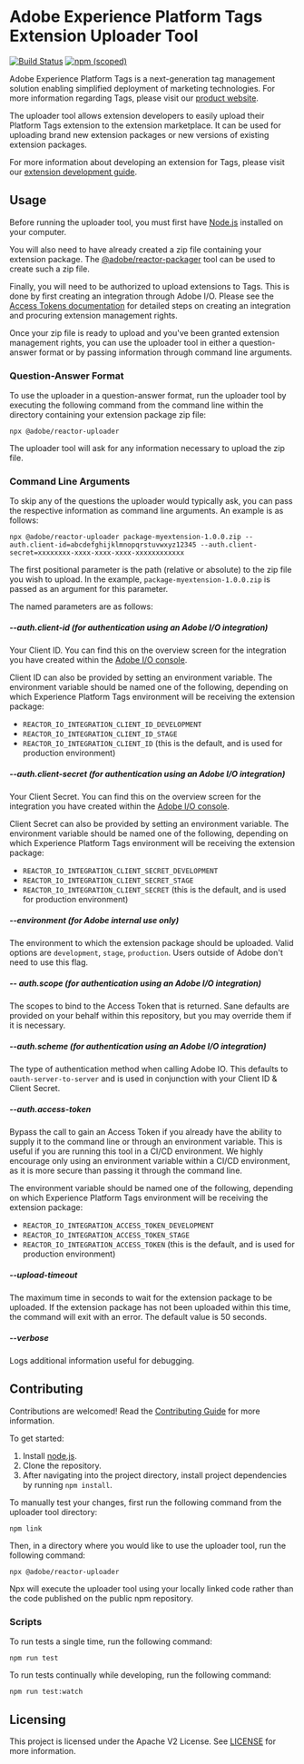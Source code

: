 # Adobe Experience Platform Tags Extension Uploader Tool

[![Build Status](https://travis-ci.com/adobe/reactor-uploader.svg?branch=master)](https://travis-ci.com/adobe/reactor-uploader)
[![npm (scoped)](https://img.shields.io/npm/v/@adobe/reactor-uploader.svg?style=flat)](https://www.npmjs.com/package/@adobe/reactor-uploader)

Adobe Experience Platform Tags is a next-generation tag management solution enabling simplified deployment of marketing technologies. For more information regarding Tags, please visit our [product website](http://www.adobe.com/enterprise/cloud-platform/launch.html).

The uploader tool allows extension developers to easily upload their Platform Tags extension to the extension marketplace. It can be used for uploading brand new extension packages or new versions of existing extension packages.

For more information about developing an extension for Tags, please visit our [extension development guide](https://experienceleague.adobe.com/docs/experience-platform/tags/extension-dev/overview.html?lang=en).

## Usage

Before running the uploader tool, you must first have [Node.js](https://nodejs.org/en/) installed on your computer.

You will also need to have already created a zip file containing your extension package. The [@adobe/reactor-packager](https://www.npmjs.com/package/@adobe/reactor-packager) tool can be used to create such a zip file.

Finally, you will need to be authorized to upload extensions to Tags. This is done by first creating an integration through Adobe I/O. Please see the [Access Tokens documentation](https://experienceleague.adobe.com/docs/experience-platform/landing/platform-apis/api-authentication.html) for detailed steps on creating an integration and procuring extension management rights.

Once your zip file is ready to upload and you've been granted extension management rights, you can use the uploader tool in either a question-answer format or by passing information through command line arguments.

### Question-Answer Format

To use the uploader in a question-answer format, run the uploader tool by executing the following command from the command line within the directory containing your extension package zip file:

```
npx @adobe/reactor-uploader
```

The uploader tool will ask for any information necessary to upload the zip file.

### Command Line Arguments

To skip any of the questions the uploader would typically ask, you can pass the respective information as command line arguments. An example is as follows:

```
npx @adobe/reactor-uploader package-myextension-1.0.0.zip --auth.client-id=abcdefghijklmnopqrstuvwxyz12345 --auth.client-secret=xxxxxxxx-xxxx-xxxx-xxxx-xxxxxxxxxxxx
```

The first positional parameter is the path (relative or absolute) to the zip file you wish to upload. In the example, `package-myextension-1.0.0.zip` is passed as an argument for this parameter.

The named parameters are as follows:

##### --auth.client-id (for authentication using an Adobe I/O integration)

Your Client ID. You can find this on the overview screen for the integration you have created within the [Adobe I/O console](https://console.adobe.io).

Client ID can also be provided by setting an environment variable. The environment variable should be named one of the following, depending on which Experience Platform Tags environment will be receiving the extension package:

* `REACTOR_IO_INTEGRATION_CLIENT_ID_DEVELOPMENT`
* `REACTOR_IO_INTEGRATION_CLIENT_ID_STAGE`
* `REACTOR_IO_INTEGRATION_CLIENT_ID` (this is the default, and is used for production environment)

##### --auth.client-secret (for authentication using an Adobe I/O integration)

Your Client Secret. You can find this on the overview screen for the integration you have created within the [Adobe I/O console](https://console.adobe.io).

Client Secret can also be provided by setting an environment variable. The environment variable should be named one of the following, depending on which Experience Platform Tags environment will be receiving the extension package:

* `REACTOR_IO_INTEGRATION_CLIENT_SECRET_DEVELOPMENT`
* `REACTOR_IO_INTEGRATION_CLIENT_SECRET_STAGE`
* `REACTOR_IO_INTEGRATION_CLIENT_SECRET` (this is the default, and is used for production environment)

##### --environment (for Adobe internal use only)

The environment to which the extension package should be uploaded. Valid options are `development`, `stage`, `production`. Users outside of Adobe don't need to use this flag.

##### -- auth.scope (for authentication using an Adobe I/O integration)

The scopes to bind to the Access Token that is returned. Sane defaults are provided on your behalf within this repository, but you may override them if it is necessary.

##### --auth.scheme (for authentication using an Adobe I/O integration)

The type of authentication method when calling Adobe IO. This defaults to `oauth-server-to-server` and is used in conjunction with your Client ID & Client Secret.

##### --auth.access-token

Bypass the call to gain an Access Token if you already have the ability to supply it to the command line or through an environment variable. This is useful if you are running this tool in a CI/CD environment.
We highly encourage only using an environment variable within a CI/CD environment, as it is more secure than passing it through the command line.

The environment variable should be named one of the following, depending on which Experience Platform Tags environment will be receiving the extension package:

* `REACTOR_IO_INTEGRATION_ACCESS_TOKEN_DEVELOPMENT`
* `REACTOR_IO_INTEGRATION_ACCESS_TOKEN_STAGE`
* `REACTOR_IO_INTEGRATION_ACCESS_TOKEN` (this is the default, and is used for production environment)

##### --upload-timeout

The maximum time in seconds to wait for the extension package to be uploaded. If the extension package has not been uploaded within this time, the command will exit with an error. The default value is 50 seconds.

##### --verbose

Logs additional information useful for debugging.

## Contributing

Contributions are welcomed! Read the [Contributing Guide](CONTRIBUTING.md) for more information.

To get started:

1. Install [node.js](https://nodejs.org/).
3. Clone the repository.
4. After navigating into the project directory, install project dependencies by running `npm install`.

To manually test your changes, first run the following command from the uploader tool directory:

```
npm link
```

Then, in a directory where you would like to use the uploader tool, run the following command:

```
npx @adobe/reactor-uploader
```

Npx will execute the uploader tool using your locally linked code rather than the code published on the public npm repository.

### Scripts

To run tests a single time, run the following command:

`npm run test`

To run tests continually while developing, run the following command:

`npm run test:watch`

## Licensing

This project is licensed under the Apache V2 License. See [LICENSE](LICENSE) for more information.
